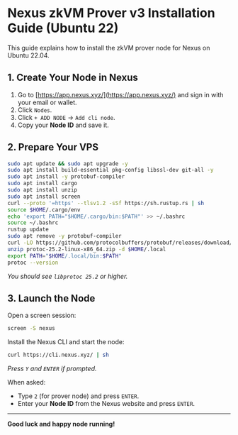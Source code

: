 # Nexus zkVM Prover v3 Installation Guide (Ubuntu 22)

This guide explains how to install the zkVM prover node for Nexus on Ubuntu 22.04.

## 1. Create Your Node in Nexus

1. Go to [https://app.nexus.xyz/](https://app.nexus.xyz/) and sign in with your email or wallet.
2. Click `Nodes`.
3. Click `+ ADD NODE` → `Add cli node`.
4. Copy your **Node ID** and save it.

## 2. Prepare Your VPS

```bash
sudo apt update && sudo apt upgrade -y
sudo apt install build-essential pkg-config libssl-dev git-all -y
sudo apt install -y protobuf-compiler
sudo apt install cargo
sudo apt install unzip
sudo apt install screen
curl --proto '=https' --tlsv1.2 -sSf https://sh.rustup.rs | sh
source $HOME/.cargo/env
echo 'export PATH="$HOME/.cargo/bin:$PATH"' >> ~/.bashrc
source ~/.bashrc
rustup update
sudo apt remove -y protobuf-compiler
curl -LO https://github.com/protocolbuffers/protobuf/releases/download/v25.2/protoc-25.2-linux-x86_64.zip
unzip protoc-25.2-linux-x86_64.zip -d $HOME/.local
export PATH="$HOME/.local/bin:$PATH"
protoc --version
```
*You should see `libprotoc 25.2` or higher.*

## 3. Launch the Node

Open a screen session:
```bash
screen -S nexus
```

Install the Nexus CLI and start the node:
```bash
curl https://cli.nexus.xyz/ | sh
```
*Press `Y` and `ENTER` if prompted.*

When asked:
- Type `2` (for prover node) and press `ENTER`.
- Enter your **Node ID** from the Nexus website and press `ENTER`.

---

**Good luck and happy node running!**
